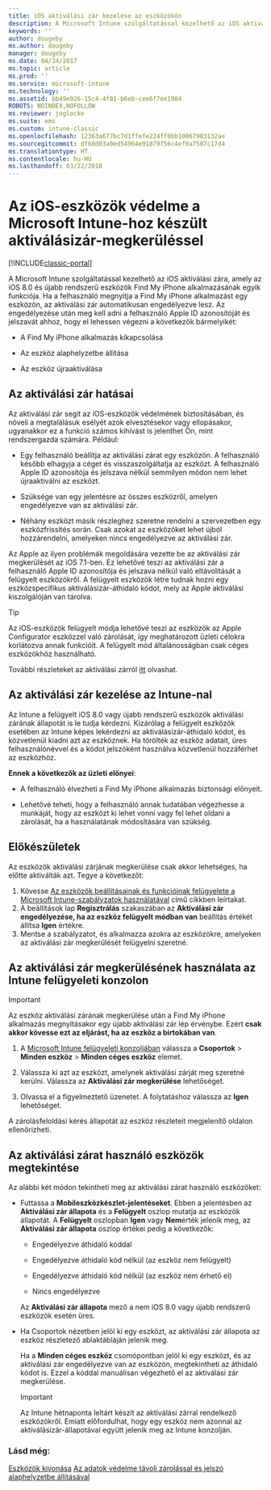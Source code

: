 ```yaml
---
title: iOS aktiválási zár kezelése az eszközökön
description: A Microsoft Intune szolgáltatással kezelhető az iOS aktiválási zára, amely az iOS 7.1 és újabb rendszerű eszközök Find My iPhone alkalmazásának egyik funkciója.
keywords: ''
author: dougeby
ms.author: dougeby
manager: dougeby
ms.date: 04/24/2017
ms.topic: article
ms.prod: ''
ms.service: microsoft-intune
ms.technology: ''
ms.assetid: bb49e926-15c4-4f01-b6eb-cee6f7ee1984
ROBOTS: NOINDEX,NOFOLLOW
ms.reviewer: joglocke
ms.suite: ems
ms.custom: intune-classic
ms.openlocfilehash: 12363a677bc7d1ffefe224ff0bb10067903132ae
ms.sourcegitcommit: df60d03a0ed54964e91879f56c4ef0a7507c17d4
ms.translationtype: HT
ms.contentlocale: hu-HU
ms.lasthandoff: 03/22/2018
---
```

# <a name="help-protect-ios-devices-with-activation-lock-bypass-for-microsoft-intune"></a>Az iOS-eszközök védelme a Microsoft Intune-hoz készült aktiválásizár-megkerüléssel

[!INCLUDE[classic-portal](../includes/classic-portal.md)]

A Microsoft Intune szolgáltatással kezelhető az iOS aktiválási zára, amely az iOS 8.0 és újabb rendszerű eszközök Find My iPhone alkalmazásának egyik funkciója. Ha a felhasználó megnyitja a Find My iPhone alkalmazást egy eszközön, az aktiválási zár automatikusan engedélyezve lesz. Az engedélyezése után meg kell adni a felhasználó Apple ID azonosítóját és jelszavát ahhoz, hogy el lehessen végezni a következők bármelyikét: 

-   A Find My iPhone alkalmazás kikapcsolása

-   Az eszköz alaphelyzetbe állítása

-   Az eszköz újraaktiválása

## <a name="how-activation-lock-affects-you"></a>Az aktiválási zár hatásai
Az aktiválási zár segít az iOS-eszközök védelmének biztosításában, és növeli a megtalálásuk esélyét azok elvesztésekor vagy ellopásakor, ugyanakkor ez a funkció számos kihívást is jelenthet Ön, mint rendszergazda számára. Például:

-   Egy felhasználó beállítja az aktiválási zárat egy eszközön. A felhasználó később elhagyja a céget és visszaszolgáltatja az eszközt. A felhasználó Apple ID azonosítója és jelszava nélkül semmilyen módon nem lehet újraaktiválni az eszközt.

-   Szüksége van egy jelentésre az összes eszközről, amelyen engedélyezve van az aktiválási zár.

-   Néhány eszközt másik részleghez szeretne rendelni a szervezetben egy eszközfrissítés során. Csak azokat az eszközöket lehet újból hozzárendelni, amelyeken nincs engedélyezve az aktiválási zár.

Az Apple az ilyen problémák megoldására vezette be az aktiválási zár megkerülését az iOS 7.1-ben. Ez lehetővé teszi az aktiválási zár a felhasználó Apple ID azonosítója és jelszava nélkül való eltávolítását a felügyelt eszközökről. A felügyelt eszközök létre tudnak hozni egy eszközspecifikus aktiválásizár-áthidaló kódot, mely az Apple aktiválási kiszolgálóján van tárolva.

> [!TIP]
> Az iOS-eszközök felügyelt módja lehetővé teszi az eszközök az Apple Configurator eszközzel való zárolását, így meghatározott üzleti célokra korlátozva annak funkcióit. A felügyelt mód általánosságban csak céges eszközökhöz használható.

További részleteket az aktiválási zárról [itt](https://support.apple.com/en-us/HT201365) olvashat.

## <a name="how-intune-helps-you-manage-activation-lock"></a>Az aktiválási zár kezelése az Intune-nal
Az Intune a felügyelt iOS 8.0 vagy újabb rendszerű eszközök aktiválási zárának állapotát is le tudja kérdezni. Kizárólag a felügyelt eszközök esetében az Intune képes lekérdezni az aktiválásizár-áthidaló kódot, és közvetlenül kiadni azt az eszköznek. Ha törölték az eszköz adatait, üres felhasználónévvel és a kódot jelszóként használva közvetlenül hozzáférhet az eszközhöz.

**Ennek a következők az üzleti előnyei**:

-   A felhasználó élvezheti a Find My iPhone alkalmazás biztonsági előnyeit.

-   Lehetővé teheti, hogy a felhasználó annak tudatában végezhesse a munkáját, hogy az eszközt ki lehet vonni vagy fel lehet oldani a zárolását, ha a használatának módosítására van szükség.

## <a name="before-you-start"></a>Előkészületek

Az eszközök aktiválási zárjának megkerülése csak akkor lehetséges, ha előtte aktiválták azt. Tegye a következőt:

1. Kövesse [Az eszközök beállításainak és funkcióinak felügyelete a Microsoft Intune-szabályzatok használatával](/intune-classic/deploy-use/ios-policy-settings-in-microsoft-intune) című cikkben leírtakat.
2. A beállítások lap **Regisztrálás** szakaszában az **Aktiválási zár engedélyezése, ha az eszköz felügyelt módban van** beállítás értékét állítsa **Igen** értékre.
3. Mentse a szabályzatot, és alkalmazza azokra az eszközökre, amelyeken az aktiválási zár megkerülését felügyelni szeretné.

## <a name="how-to-use-activation-lock-bypass-from-the-intune-admin-console"></a>Az aktiválási zár megkerülésének használata az Intune felügyeleti konzolon
> [!IMPORTANT]
> Az eszköz aktiválási zárának megkerülése után a Find My iPhone alkalmazás megnyitásakor egy újabb aktiválási zár lép érvénybe. Ezért **csak akkor kövesse ezt az eljárást, ha az eszköz a birtokában van**.

1.  A [Microsoft Intune felügyeleti konzoljában](https://manage.microsoft.com) válassza a **Csoportok** &gt; **Minden eszköz** &gt; **Minden céges eszköz** elemet.

2.  Válassza ki azt az eszközt, amelynek aktiválási zárját meg szeretné kerülni. Válassza az **Aktiválási zár megkerülése** lehetőséget.

3.  Olvassa el a figyelmeztető üzenetet. A folytatáshoz válassza az **Igen** lehetőséget.

A zárolásfeloldási kérés állapotát az eszköz részleteit megjelenítő oldalon ellenőrizheti.

## <a name="how-to-see-which-devices-are-using-activation-lock"></a>Az aktiválási zárat használó eszközök megtekintése
Az alábbi két módon tekintheti meg az aktiválási zárat használó eszközöket:

-   Futtassa a **Mobileszközkészlet-jelentéseket**. Ebben a jelentésben az **Aktiválási zár állapota** és a **Felügyelt** oszlop mutatja az eszközök állapotát. A **Felügyelt** oszlopban **Igen** vagy **Nem**érték jelenik meg, az **Aktiválási zár állapota** oszlop értékei pedig a következők:

    -   Engedélyezve áthidaló kóddal

    -   Engedélyezve áthidaló kód nélkül (az eszköz nem felügyelt)

    -   Engedélyezve áthidaló kód nélkül (az eszköz nem érhető el)

    -   Nincs engedélyezve

    Az **Aktiválási zár állapota** mező a nem iOS 8.0 vagy újabb rendszerű eszközök esetén üres.

-   Ha Csoportok nézetben jelöl ki egy eszközt, az aktiválási zár állapota az eszköz részletező ablaktábláján jelenik meg.

    Ha a **Minden céges eszköz** csomópontban jelöl ki egy eszközt, és az aktiválási zár engedélyezve van az eszközön, megtekintheti az áthidaló kódot is. Ezzel a kóddal manuálisan végezhető el az aktiválási zár megkerülése.

    > [!IMPORTANT]
    >Az Intune hétnaponta leltárt készít az aktiválási zárral rendelkező eszközökről. Emiatt előfordulhat, hogy egy eszköz nem azonnal az aktiválásizár-állapotával együtt jelenik meg az Intune konzolján.


### <a name="see-also"></a>Lásd még:
[Eszközök kivonása](retire-devices-from-microsoft-intune-management.md)
[Az adatok védelme távoli zárolással és jelszó alaphelyzetbe állításával](use-remote-lock-and-passcode-reset-in-microsoft-intune.md)
